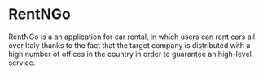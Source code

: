 # RentNGo
RentNGo is a an application for car rental, in which users can rent cars all over
Italy thanks to the fact that the target company is distributed with a high number
of offices in the country in order to guarantee an high-level service.
